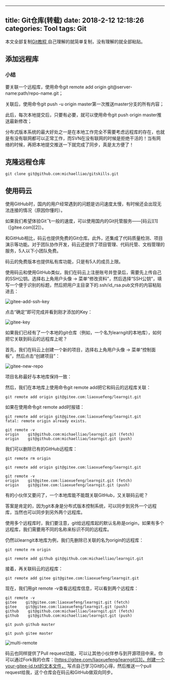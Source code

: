 
---
title: Git仓库(转载)
date: 2018-2-12 12:18:26
categories: Tool
tags: Git
---

本文全部复制[Git教程](https://www.liaoxuefeng.com/wiki/0013739516305929606dd18361248578c67b8067c8c017b000),自己理解的就简单复制，没有理解的就全部粘贴。

<!--more-->

## 添加远程库
### 小结

要关联一个远程库，使用命令git remote add origin git@server-name:path/repo-name.git；

关联后，使用命令git push -u origin master第一次推送master分支的所有内容；

此后，每次本地提交后，只要有必要，就可以使用命令git push origin master推送最新修改；

分布式版本系统的最大好处之一是在本地工作完全不需要考虑远程库的存在，也就是有没有联网都可以正常工作，而SVN在没有联网的时候是拒绝干活的！当有网络的时候，再把本地提交推送一下就完成了同步，真是太方便了！

## 克隆远程仓库

```
git clone git@github.com:michaelliao/gitskills.git
```

## 使用码云

使用GitHub时，国内的用户经常遇到的问题是访问速度太慢，有时候还会出现无法连接的情况（原因你懂的）。

如果我们希望体验Git飞一般的速度，可以使用国内的Git托管服务——[码云][1]（[gitee.com][2]）。

和GitHub相比，码云也提供免费的Git仓库。此外，还集成了代码质量检测、项目演示等功能。对于团队协作开发，码云还提供了项目管理、代码托管、文档管理的服务，5人以下小团队免费。

码云的免费版本也提供私有库功能，只是有5人的成员上限。

使用码云和使用GitHub类似，我们在码云上注册账号并登录后，需要先上传自己的SSH公钥。选择右上角用户头像 -> 菜单“修改资料”，然后选择“SSH公钥”，填写一个便于识别的标题，然后把用户主目录下的.ssh/id_rsa.pub文件的内容粘贴进去：

![gitee-add-ssh-key](http://of685p9vy.bkt.clouddn.com/git/repositorygitee-add-ssh-key.jpg)

点击“确定”即可完成并看到刚才添加的Key：

![gitee-key](http://of685p9vy.bkt.clouddn.com/git/repositorygitee-key.jpg)

如果我们已经有了一个本地的git仓库（例如，一个名为learngit的本地库），如何把它关联到码云的远程库上呢？

首先，我们在码云上创建一个新的项目，选择右上角用户头像 -> 菜单“控制面板”，然后点击“创建项目”：

![gitee-new-repo](http://of685p9vy.bkt.clouddn.com/git/repositorygitee-new-repo.jpg)

项目名称最好与本地库保持一致：

然后，我们在本地库上使用命令git remote add把它和码云的远程库关联：

```
git remote add origin git@gitee.com:liaoxuefeng/learngit.git

```

如果在使用命令git remote add时报错：

```
git remote add origin git@gitee.com:liaoxuefeng/learngit.git
fatal: remote origin already exists.

```

```
git remote -v
origin    git@github.com:michaelliao/learngit.git (fetch)
origin    git@github.com:michaelliao/learngit.git (push)

```

我们可以删除已有的GitHub远程库：

```
git remote rm origin

```

```
git remote add origin git@gitee.com:liaoxuefeng/learngit.git

```

```
git remote -v
origin    git@gitee.com:liaoxuefeng/learngit.git (fetch)
origin    git@gitee.com:liaoxuefeng/learngit.git (push)

```

有的小伙伴又要问了，一个本地库能不能既关联GitHub，又关联码云呢？

答案是肯定的，因为git本身是分布式版本控制系统，可以同步到另外一个远程库，当然也可以同步到另外两个远程库。

使用多个远程库时，我们要注意，git给远程库起的默认名称是origin，如果有多个远程库，我们需要用不同的名称来标识不同的远程库。

仍然以learngit本地库为例，我们先删除已关联的名为origin的远程库：

```
git remote rm origin

```

```
git remote add github git@github.com:michaelliao/learngit.git

```

接着，再关联码云的远程库：

```
git remote add gitee git@gitee.com:liaoxuefeng/learngit.git

```

现在，我们用git remote -v查看远程库信息，可以看到两个远程库：

```
git remote -v
gitee    git@gitee.com:liaoxuefeng/learngit.git (fetch)
gitee    git@gitee.com:liaoxuefeng/learngit.git (push)
github    git@github.com:michaelliao/learngit.git (fetch)
github    git@github.com:michaelliao/learngit.git (push)

```

```
git push github master

```

```
git push gitee master

```

![multi-remote](http://of685p9vy.bkt.clouddn.com/git/repositorymulti-remote.jpg)

码云也同样提供了Pull request功能，可以让其他小伙伴参与到开源项目中来。你可以通过Fork我的仓库：[https://gitee.com/liaoxuefeng/learngit][3]，创建一个your-gitee-id.txt的文本文件， 写点自己学习Git的心得，然后推送一个pull request给我，这个仓库会在码云和GitHub做双向同步。
